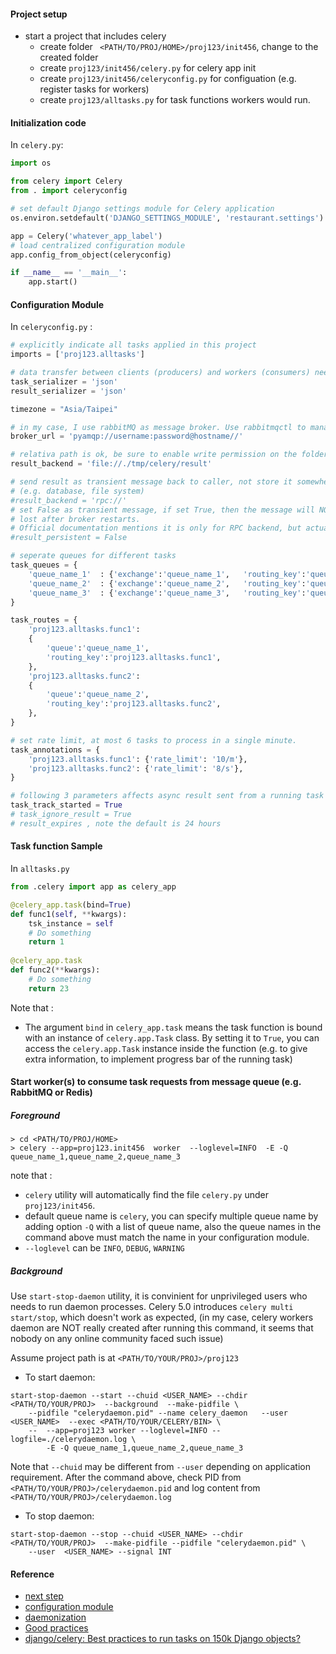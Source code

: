 #### Project setup

* start a project that includes celery
  * create folder ` <PATH/TO/PROJ/HOME>/proj123/init456`, change to the created folder
  * create `proj123/init456/celery.py` for celery app init
  * create `proj123/init456/celeryconfig.py` for configuation (e.g. register tasks for workers)
  * create `proj123/alltasks.py` for task functions workers would run. 


#### Initialization code

In `celery.py`:

```python
import os

from celery import Celery
from . import celeryconfig

# set default Django settings module for Celery application
os.environ.setdefault('DJANGO_SETTINGS_MODULE', 'restaurant.settings')

app = Celery('whatever_app_label')
# load centralized configuration module
app.config_from_object(celeryconfig)

if __name__ == '__main__':
    app.start()
```

#### Configuration Module

In `celeryconfig.py` :

```python
# explicitly indicate all tasks applied in this project
imports = ['proj123.alltasks']

# data transfer between clients (producers) and workers (consumers) needs to be serialized.
task_serializer = 'json'
result_serializer = 'json'

timezone = "Asia/Taipei"

# in my case, I use rabbitMQ as message broker. Use rabbitmqctl to manage accounts
broker_url = 'pyamqp://username:password@hostname//'

# relativa path is ok, be sure to enable write permission on the folder
result_backend = 'file://./tmp/celery/result'

# send result as transient message back to caller, not store it somewhere
# (e.g. database, file system)
#result_backend = 'rpc://'
# set False as transient message, if set True, then the message will NOT be
# lost after broker restarts.
# Official documentation mentions it is only for RPC backend, but actually it does not work
#result_persistent = False

# seperate queues for different tasks 
task_queues = {
    'queue_name_1'  : {'exchange':'queue_name_1',   'routing_key':'queue_name_1'},
    'queue_name_2'  : {'exchange':'queue_name_2',   'routing_key':'queue_name_2'},
    'queue_name_3'  : {'exchange':'queue_name_3',   'routing_key':'queue_name_3'},
}

task_routes = {
    'proj123.alltasks.func1':
    {
        'queue':'queue_name_1',
        'routing_key':'proj123.alltasks.func1',
    },
    'proj123.alltasks.func2':
    {
        'queue':'queue_name_2',
        'routing_key':'proj123.alltasks.func2',
    },
}

# set rate limit, at most 6 tasks to process in a single minute.
task_annotations = {
    'proj123.alltasks.func1': {'rate_limit': '10/m'},
    'proj123.alltasks.func2': {'rate_limit': '8/s'},
}

# following 3 parameters affects async result sent from a running task
task_track_started = True
# task_ignore_result = True
# result_expires , note the default is 24 hours

```

#### Task function Sample

In `alltasks.py`

```python
from .celery import app as celery_app

@celery_app.task(bind=True)
def func1(self, **kwargs):
    tsk_instance = self
    # Do something
    return 1
    
@celery_app.task
def func2(**kwargs):
    # Do something
    return 23
```

Note that :
* The argument `bind` in `celery_app.task` means the task function is bound with an instance of `celery.app.Task` class. By setting it to `True`, you can access the `celery.app.Task` instance inside the function (e.g. to give extra information, to implement progress bar of the running task) 



#### Start worker(s) to consume task requests from message queue (e.g. RabbitMQ or Redis)

##### Foreground

```
> cd <PATH/TO/PROJ/HOME>
> celery --app=proj123.init456  worker  --loglevel=INFO  -E -Q queue_name_1,queue_name_2,queue_name_3
```
note that :
  * `celery` utility will automatically find the file `celery.py` under `proj123/init456`.
  * default queue name is `celery`, you can specify multiple queue name by adding option `-Q` with a list of queue name, also the queue names in the command above must match the name in your configuration module.
  * `--loglevel` can be `INFO`, `DEBUG`, `WARNING`


##### Background

Use `start-stop-daemon` utility, it is convinient for unprivileged users who needs to run daemon processes. Celery 5.0 introduces `celery multi start/stop`, which doesn't work as expected, (in my case, celery workers daemon are NOT really created after running this command, it seems that nobody on any online community faced such issue)

Assume project path is at `<PATH/TO/YOUR/PROJ>/proj123`

* To start daemon:
```
start-stop-daemon --start --chuid <USER_NAME> --chdir <PATH/TO/YOUR/PROJ>  --background  --make-pidfile \
    --pidfile "celerydaemon.pid" --name celery_daemon   --user  <USER_NAME>  --exec <PATH/TO/YOUR/CELERY/BIN> \
    --  --app=proj123 worker --loglevel=INFO --logfile=./celerydaemon.log \
        -E -Q queue_name_1,queue_name_2,queue_name_3
```
Note that `--chuid` may be different from `--user` depending on application requirement.
After the command above, check PID from `<PATH/TO/YOUR/PROJ>/celerydaemon.pid` and log content from `<PATH/TO/YOUR/PROJ>/celerydaemon.log`


* To stop daemon:
```
start-stop-daemon --stop --chuid <USER_NAME> --chdir <PATH/TO/YOUR/PROJ>  --make-pidfile --pidfile "celerydaemon.pid" \
    --user  <USER_NAME> --signal INT
```




#### Reference
* [next step](https://docs.celeryproject.org/en/latest/getting-started/next-steps.html)
* [configuration module](https://docs.celeryproject.org/en/stable/userguide/configuration.html#std-setting-imports)
* [daemonization](https://docs.celeryproject.org/en/stable/userguide/daemonizing.html)
* [Good practices](https://denibertovic.com/posts/celery-best-practices/)
* [django/celery: Best practices to run tasks on 150k Django objects?](https://stackoverflow.com/questions/7493306/django-celery-best-practices-to-run-tasks-on-150k-django-objects)

